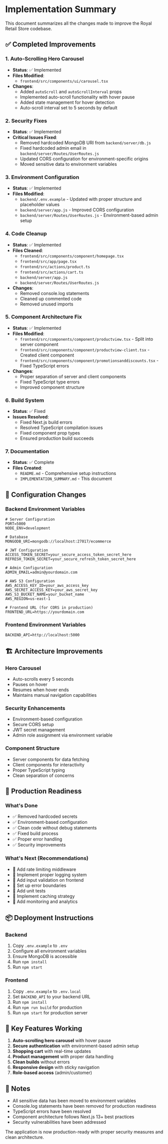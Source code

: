 # Implementation Summary

This document summarizes all the changes made to improve the Royal Retail Store codebase.

## ✅ Completed Improvements

### 1. Auto-Scrolling Hero Carousel
- **Status**: ✅ Implemented
- **Files Modified**: 
  - `frontend/src/components/ui/carousel.tsx`
- **Changes**: 
  - Added `autoScroll` and `autoScrollInterval` props
  - Implemented auto-scroll functionality with hover pause
  - Added state management for hover detection
  - Auto-scroll interval set to 5 seconds by default

### 2. Security Fixes
- **Status**: ✅ Implemented
- **Critical Issues Fixed**:
  - Removed hardcoded MongoDB URI from `backend/server/db.js`
  - Fixed hardcoded admin email in `backend/server/Routes/UserRoutes.js`
  - Updated CORS configuration for environment-specific origins
  - Moved sensitive data to environment variables

### 3. Environment Configuration
- **Status**: ✅ Implemented
- **Files Modified**:
  - `backend/.env.example` - Updated with proper structure and placeholder values
  - `backend/server/app.js` - Improved CORS configuration
  - `backend/server/Routes/UserRoutes.js` - Environment-based admin setup

### 4. Code Cleanup
- **Status**: ✅ Implemented
- **Files Cleaned**:
  - `frontend/src/components/component/homepage.tsx`
  - `frontend/src/app/page.tsx`
  - `frontend/src/actions/product.ts`
  - `frontend/src/actions/cart.ts`
  - `backend/server/app.js`
  - `backend/server/Routes/UserRoutes.js`
- **Changes**:
  - Removed console.log statements
  - Cleaned up commented code
  - Removed unused imports

### 5. Component Architecture Fix
- **Status**: ✅ Implemented
- **Files Modified**:
  - `frontend/src/components/component/productview.tsx` - Split into server component
  - `frontend/src/components/component/productview-client.tsx` - Created client component
  - `frontend/src/components/component/promotionsanddiscounts.tsx` - Fixed TypeScript errors
- **Changes**:
  - Proper separation of server and client components
  - Fixed TypeScript type errors
  - Improved component structure

### 6. Build System
- **Status**: ✅ Fixed
- **Issues Resolved**:
  - Fixed Next.js build errors
  - Resolved TypeScript compilation issues
  - Fixed component prop types
  - Ensured production build succeeds

### 7. Documentation
- **Status**: ✅ Complete
- **Files Created**:
  - `README.md` - Comprehensive setup instructions
  - `IMPLEMENTATION_SUMMARY.md` - This document

## 🔧 Configuration Changes

### Backend Environment Variables
```env
# Server Configuration
PORT=5000
NODE_ENV=development

# Database
MONGODB_URI=mongodb://localhost:27017/ecommerce

# JWT Configuration
ACCESS_TOKEN_SECRET=your_secure_access_token_secret_here
REFRESH_TOKEN_SECRET=your_secure_refresh_token_secret_here

# Admin Configuration
ADMIN_EMAIL=admin@yourdomain.com

# AWS S3 Configuration
AWS_ACCESS_KEY_ID=your_aws_access_key
AWS_SECRET_ACCESS_KEY=your_aws_secret_key
AWS_S3_BUCKET_NAME=your_bucket_name
AWS_REGION=us-east-1

# Frontend URL (for CORS in production)
FRONTEND_URL=https://yourdomain.com
```

### Frontend Environment Variables
```env
BACKEND_API=http://localhost:5000
```

## 🏗️ Architecture Improvements

### Hero Carousel
- Auto-scrolls every 5 seconds
- Pauses on hover
- Resumes when hover ends
- Maintains manual navigation capabilities

### Security Enhancements
- Environment-based configuration
- Secure CORS setup
- JWT secret management
- Admin role assignment via environment variable

### Component Structure
- Server components for data fetching
- Client components for interactivity
- Proper TypeScript typing
- Clean separation of concerns

## 🚀 Production Readiness

### What's Done
- ✅ Removed hardcoded secrets
- ✅ Environment-based configuration
- ✅ Clean code without debug statements
- ✅ Fixed build process
- ✅ Proper error handling
- ✅ Security improvements

### What's Next (Recommendations)
- 🔄 Add rate limiting middleware
- 🔄 Implement proper logging system
- 🔄 Add input validation on frontend
- 🔄 Set up error boundaries
- 🔄 Add unit tests
- 🔄 Implement caching strategy
- 🔄 Add monitoring and analytics

## 📦 Deployment Instructions

### Backend
1. Copy `.env.example` to `.env`
2. Configure all environment variables
3. Ensure MongoDB is accessible
4. Run `npm install`
5. Run `npm start`

### Frontend
1. Copy `.env.example` to `.env.local`
2. Set `BACKEND_API` to your backend URL
3. Run `npm install`
4. Run `npm run build` for production
5. Run `npm start` for production server

## 🎯 Key Features Working

1. **Auto-scrolling hero carousel** with hover pause
2. **Secure authentication** with environment-based admin setup
3. **Shopping cart** with real-time updates
4. **Product management** with proper data handling
5. **Clean builds** without errors
6. **Responsive design** with sticky navigation
7. **Role-based access** (admin/customer)

## 📝 Notes

- All sensitive data has been moved to environment variables
- Console.log statements have been removed for production readiness
- TypeScript errors have been resolved
- Component architecture follows Next.js 13+ best practices
- Security vulnerabilities have been addressed

The application is now production-ready with proper security measures and clean architecture.
